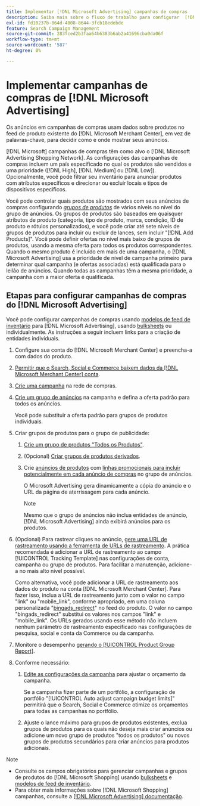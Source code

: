 ```yaml
---
title: Implementar [!DNL Microsoft Advertising] campanhas de compras
description: Saiba mais sobre o fluxo de trabalho para configurar  [!DNL Microsoft Advertising] campanhas de compras.
exl-id: fd10237b-864d-4808-8644-3fcb18edebde
feature: Search Campaign Management
source-git-commit: 283fced2b3faa64b6383b6ab2a41696cba0da06f
workflow-type: tm+mt
source-wordcount: '587'
ht-degree: 0%

---
```


# Implementar campanhas de compras de [!DNL Microsoft Advertising]

Os anúncios em campanhas de compras usam dados sobre produtos no feed de produto existente do [!DNL Microsoft Merchant Center], em vez de palavras-chave, para decidir como e onde mostrar seus anúncios.

[!DNL Microsoft] campanhas de compras têm como alvo o [!DNL Microsoft Advertising Shopping Network]. As configurações das campanhas de compras incluem um país especificado no qual os produtos são vendidos e uma prioridade ([!DNL High], [!DNL Medium] ou [!DNL Low]). Opcionalmente, você pode filtrar seu inventário para anunciar produtos com atributos específicos e direcionar ou excluir locais e tipos de dispositivos específicos.

Você pode controlar quais produtos são mostrados com seus anúncios de compras configurando *[grupos de produtos](/help/search-social-commerce/campaign-management/campaigns/product-group-about.md)* de vários níveis no nível do grupo de anúncios. Os grupos de produtos são baseados em quaisquer atributos de produto (categoria, tipo de produto, marca, condição, ID de produto e rótulos personalizados), e você pode criar até sete níveis de grupos de produtos para incluir ou excluir de lances, sem incluir &quot;[!DNL Add Products]&quot;. Você pode definir ofertas no nível mais baixo de grupos de produtos, usando a mesma oferta para todos os produtos correspondentes. Quando o mesmo produto é incluído em mais de uma campanha, o [!DNL Microsoft Advertising] usa a prioridade de nível de campanha primeiro para determinar qual campanha (e ofertas associadas) está qualificada para o leilão de anúncios. Quando todas as campanhas têm a mesma prioridade, a campanha com a maior oferta é qualificada.

## Etapas para configurar campanhas de compras do [!DNL Microsoft Advertising]

Você pode configurar campanhas de compras usando [modelos de feed de inventário](/help/search-social-commerce/campaign-management/inventory-feeds/inventory-feeds-about.md) para [!DNL Microsoft Advertising], usando [bulksheets](/help/search-social-commerce/campaign-management/bulksheets/bulksheet-about.md) ou individualmente. As instruções a seguir incluem links para a criação de entidades individuais.

1. Configure sua conta do [!DNL Microsoft Merchant Center] e preencha-a com dados do produto.

1. [Permitir que o Search, Social e Commerce baixem dados da [!DNL Microsoft Merchant Center] conta](/help/search-social-commerce/campaign-management/accounts/merchant-account-manage.md).

1. [Crie uma campanha](/help/search-social-commerce/campaign-management/campaigns/campaign-manage.md) na rede de compras.

1. [Crie um grupo de anúncios](/help/search-social-commerce/campaign-management/campaigns/ad-group-manage.md) na campanha e defina a oferta padrão para todos os anúncios.

   Você pode substituir a oferta padrão para grupos de produtos individuais.

1. Criar grupos de produtos para o grupo de publicidade:

   1. [Crie um grupo de produtos &quot;Todos os Produtos&quot;](/help/search-social-commerce/campaign-management/campaigns/product-group-manage.md).

   1. (Opcional) [Criar grupos de produtos derivados](/help/search-social-commerce/campaign-management/campaigns/product-group-manage.md).

   1. Crie [anúncios de produtos](/help/search-social-commerce/campaign-management/campaigns/ad-manage.md) com [linhas promocionais para incluir potencialmente em cada anúncio de compras](/help/search-social-commerce/campaign-management/campaigns/product-group-settings-microsoft.md) no grupo de anúncios.

      O Microsoft Advertising gera dinamicamente a cópia do anúncio e o URL da página de aterrissagem para cada anúncio.

      >[!NOTE]
      >
      >Mesmo que o grupo de anúncios não inclua entidades de anúncio, [!DNL Microsoft Advertising] ainda exibirá anúncios para os produtos.

1. (Opcional) Para rastrear cliques no anúncio, [gere uma URL de rastreamento usando a ferramenta de URLs de rastreamento](/help/search-social-commerce/tools/click-tracking-url-generate.md). A prática recomendada é adicionar a URL de rastreamento ao campo [!UICONTROL Tracking Template] nas configurações de conta, campanha ou grupo de produtos. Para facilitar a manutenção, adicione-a no mais alto nível possível.

   Como alternativa, você pode adicionar a URL de rastreamento aos dados do produto na conta [!DNL Microsoft Merchant Center]. Para fazer isso, inclua a URL de rastreamento junto com o valor no campo &quot;link&quot; ou &quot;mobile_link&quot;, conforme apropriado, em uma coluna personalizada &quot;[bingads_redirect](https://help.ads.microsoft.com/#apex/3/en/51084)&quot; no feed do produto. O valor no campo &quot;bingads_redirect&quot; substitui os valores nos campos &quot;link&quot; e &quot;mobile_link&quot;. Os URLs gerados usando esse método não incluem nenhum parâmetro de rastreamento especificado nas configurações de pesquisa, social e conta da Commerce ou da campanha.

1. Monitore o desempenho [gerando o [!UICONTROL Product Group Report]](/help/search-social-commerce/reports/management/basic-advanced/basic-advanced-report-generate.md).

1. Conforme necessário:

   1. [Edite as configurações da campanha](/help/search-social-commerce/campaign-management/campaigns/campaign-manage.md) para ajustar o orçamento da campanha.

      Se a campanha fizer parte de um portfólio, a configuração de portfólio &quot;[!UICONTROL Auto adjust campaign budget limits]&quot; permitirá que o Search, Social e Commerce otimize os orçamentos para todas as campanhas no portfólio.

   1. Ajuste o lance máximo para grupos de produtos existentes, exclua grupos de produtos para os quais não deseja mais criar anúncios ou adicione um novo grupo de produtos &quot;todos os produtos&quot; ou novos grupos de produtos secundários para criar anúncios para produtos adicionais.

>[!NOTE]
>
>* Consulte os campos obrigatórios para gerenciar campanhas e grupos de produtos do [!DNL Microsoft Shopping] usando [bulksheets](/help/search-social-commerce/campaign-management/bulksheets/bulksheet-data-formats/bulksheet-data-microsoft.md) e [modelos de feed de inventário](/help/search-social-commerce/campaign-management/inventory-feeds/ad-templates/template-microsoft-shopping.md).
>* Para obter mais informações sobre [!DNL Microsoft Shopping] campanhas, consulte a [[!DNL Microsoft Advertising] documentação](https://help.ads.microsoft.com/#apex/3/en/50903).
